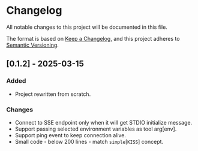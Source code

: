 # Changelog

All notable changes to this project will be documented in this file.

The format is based on [Keep a Changelog](https://keepachangelog.com/en/1.1.0/),
and this project adheres to [Semantic Versioning](https://semver.org/spec/v2.0.0.html).

## [0.1.2] - 2025-03-15

### Added
- Project rewritten from scratch.

### Changes
- Connect to SSE endpoint only when it will get STDIO initialize message.
- Support passing selected environment variables as tool arg[env].
- Support ping event to keep connection alive.
- Small code - below 200 lines - match `simple`[`KISS`] concept.